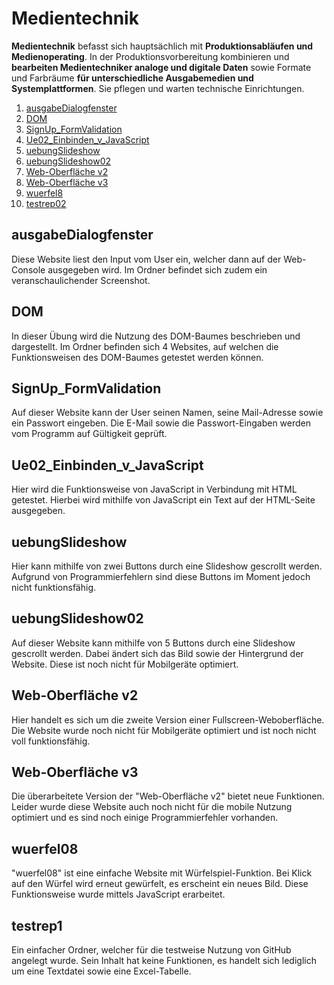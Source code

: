 # Medientechnik

**Medientechnik** befasst sich hauptsächlich mit **Produktionsabläufen und Medienoperating**. 
In der Produktionsvorbereitung kombinieren und **bearbeiten Medientechniker analoge und digitale Daten** sowie Formate und Farbräume **für unterschiedliche Ausgabemedien und Systemplattformen**. 
Sie pflegen und warten technische Einrichtungen.


1. [ausgabeDialogfenster](https://github.com/sfeichtenschlager/Medientechnik/tree/main/ausgabeDialogfenster)
2. [DOM](https://github.com/sfeichtenschlager/Medientechnik/tree/main/DOM)
3. [SignUp_FormValidation](https://github.com/sfeichtenschlager/Medientechnik/tree/main/SignUp_FormValidation)
4. [Ue02_Einbinden_v_JavaScript](https://github.com/sfeichtenschlager/Medientechnik/tree/main/Ue02_Einbinden_v_JavaScript)
5. [uebungSlideshow](https://github.com/sfeichtenschlager/Medientechnik/tree/main/uebungSlideshow)
6. [uebungSlideshow02](https://github.com/sfeichtenschlager/Medientechnik/tree/main/uebungSlideshow02)
7. [Web-Oberfläche v2](https://github.com/sfeichtenschlager/Medientechnik/tree/main/Web-Oberfl%C3%A4che%20v2/Web-Oberfl%C3%A4che)
8. [Web-Oberfläche v3](https://github.com/sfeichtenschlager/Medientechnik/tree/main/Web-Oberfl%C3%A4che%20v3/Web-Oberfl%C3%A4che)
9. [wuerfel8](https://github.com/sfeichtenschlager/Medientechnik/tree/main/wuerfel8)
10. [testrep02](https://github.com/sfeichtenschlager/Medientechnik/tree/main/testrep02)

## ausgabeDialogfenster

Diese Website liest den Input vom User ein, welcher dann auf der Web-Console ausgegeben wird. Im Ordner befindet sich zudem ein veranschaulichender Screenshot.

## DOM

In dieser Übung wird die Nutzung des DOM-Baumes beschrieben und dargestellt. Im Ordner befinden sich 4 Websites, auf welchen die Funktionsweisen des DOM-Baumes getestet werden können.

## SignUp_FormValidation

Auf dieser Website kann der User seinen Namen, seine Mail-Adresse sowie ein Passwort eingeben. Die E-Mail sowie die Passwort-Eingaben werden vom Programm auf Gültigkeit geprüft.

## Ue02_Einbinden_v_JavaScript

Hier wird die Funktionsweise von JavaScript in Verbindung mit HTML getestet. Hierbei wird mithilfe von JavaScript ein Text auf der HTML-Seite ausgegeben.

## uebungSlideshow

Hier kann mithilfe von zwei Buttons durch eine Slideshow gescrollt werden. Aufgrund von Programmierfehlern sind diese Buttons im Moment jedoch nicht funktionsfähig.

## uebungSlideshow02

Auf dieser Website kann mithilfe von 5 Buttons durch eine Slideshow gescrollt werden. Dabei ändert sich das Bild sowie der Hintergrund der Website. Diese ist noch nicht für Mobilgeräte optimiert.

## Web-Oberfläche v2

Hier handelt es sich um die zweite Version einer Fullscreen-Weboberfläche. Die Website wurde noch nicht für Mobilgeräte optimiert und ist noch nicht voll funktionsfähig.


## Web-Oberfläche v3

Die überarbeitete Version der "Web-Oberfläche v2" bietet neue Funktionen. Leider wurde diese Website auch noch nicht für die mobile Nutzung optimiert und es sind noch einige Programmierfehler vorhanden.

## wuerfel08

"wuerfel08" ist eine einfache Website mit Würfelspiel-Funktion. Bei Klick auf den Würfel wird erneut gewürfelt, es erscheint ein neues Bild. Diese Funktionsweise wurde mittels JavaScript erarbeitet.

## testrep1

Ein einfacher Ordner, welcher für die testweise Nutzung von GitHub angelegt wurde. Sein Inhalt hat keine Funktionen, es handelt sich lediglich um eine Textdatei sowie eine Excel-Tabelle.